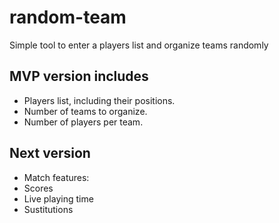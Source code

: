 # random-team
Simple tool to enter a players list and organize teams randomly

## MVP version includes
- Players list, including their positions.
- Number of teams to organize.
- Number of players per team.

## Next version
- Match features: 
- Scores
- Live playing time 
- Sustitutions